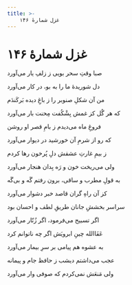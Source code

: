```yaml
---
title: >-
    غزل شمارهٔ ۱۴۶
---
```

# غزل شمارهٔ ۱۴۶

<div class="b" id="bn1"><div class="m1"><p>صبا وقتِ سحر بویی ز زلفِ یار می‌آورد</p></div>
<div class="m2"><p>دل شوریدهٔ ما را به بو، در کار می‌آورد</p></div></div>
<div class="b" id="bn2"><div class="m1"><p>من آن شکلِ صنوبر را ز باغِ دیده بَرکَندَم</p></div>
<div class="m2"><p>که هر گُل کز غمش بِشْکُفت مِحنت بار می‌آورد</p></div></div>
<div class="b" id="bn3"><div class="m1"><p>فروغِ ماه می‌دیدم ز بامِ قصر او روشن</p></div>
<div class="m2"><p>که رو از شرمِ آن خورشید در دیوار می‌آورد</p></div></div>
<div class="b" id="bn4"><div class="m1"><p>ز بیمِ غارتِ عشقش دلِ پُرخون رها کردم</p></div>
<div class="m2"><p>ولی می‌ریخت خون و رَه بِدان هنجار می‌آورد</p></div></div>
<div class="b" id="bn5"><div class="m1"><p>به قولِ مطرب و ساقی، برون رفتم گَه و بی‌گَه</p></div>
<div class="m2"><p>کز آن راهِ گران قاصد خبر دشوار می‌آورد</p></div></div>
<div class="b" id="bn6"><div class="m1"><p>سراسر بخششِ جانان طریقِ لطف و احسان بود</p></div>
<div class="m2"><p>اگر تسبیح می‌فرمود، اگر زُنّار می‌آورد</p></div></div>
<div class="b" id="bn7"><div class="m1"><p>عَفَاالله چینِ ابرویَش اگر چه ناتوانم کرد</p></div>
<div class="m2"><p>به عشوه هم پیامی بر سرِ بیمار می‌آورد</p></div></div>
<div class="b" id="bn8"><div class="m1"><p>عجب می‌داشتم دیشب ز حافظ جام و پیمانه</p></div>
<div class="m2"><p>ولی مَنعَش نمی‌کردم که صوفی وار می‌آورد</p></div></div>

